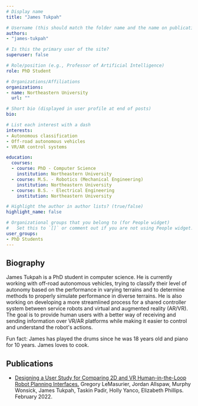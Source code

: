 ```yaml
---
# Display name
title: "James Tukpah"

# Username (this should match the folder name and the name on publications)
authors:
- "james-tukpah"

# Is this the primary user of the site?
superuser: false

# Role/position (e.g., Professor of Artificial Intelligence)
role: PhD Student

# Organizations/Affiliations
organizations:
- name: Northeastern University
  url: ""

# Short bio (displayed in user profile at end of posts)
bio:

# List each interest with a dash
interests:
- Autonomous classification
- Off-road autonomous vehicles
- VR/AR control systems

education:
  courses:
  - course: PhD - Computer Science
    institution: Northeastern University
  - course: M.S. - Robotics (Mechanical Engineering)
    institution: Northeastern University
  - course: B.S. - Electrical Engineering
    institution: Northeastern University

# Highlight the author in author lists? (true/false)
highlight_name: false

# Organizational groups that you belong to (for People widget)
#   Set this to `[]` or comment out if you are not using People widget.
user_groups:
- PhD Students
---
```


## Biography

James Tukpah is a PhD student in computer science. He is currently working with off-road autonomous vehicles, trying to classify their level of autonomy based on the performance in varying terrains and to determine methods to properly simulate performance in diverse terrains. He is also working on developing a more streamlined process for a shared controller system between service robots and virtual and augmented reality (AR/VR). The goal is to provide human users with a better way of receiving and sending information over VR/AR platforms while making it easier to control and understand the robot's actions.

Fun fact: James has played the drums since he was 18 years old and piano for 10 years. James loves to cook.

## Publications

- [Designing a User Study for Comparing 2D and VR Human-in-the-Loop Robot Planning Interfaces.](https://openreview.net/forum?id=HNeeXUiQjkc) Gregory LeMasurier, Jordan Allspaw, Murphy Wonsick, James Tukpah, Taskin Padir, Holly Yanco, Elizabeth Phillips. February 2022.  
